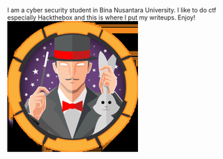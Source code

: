 I am a cyber security student in Bina Nusantara University. I like to do ctf especially Hackthebox and this is where I put my writeups. Enjoy!
<br>
![logo](/images/htb-magic.png)
